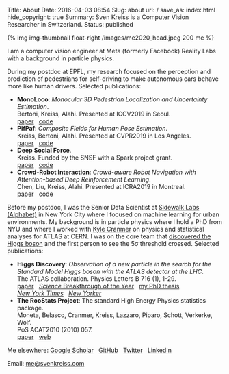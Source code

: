Title: About
Date: 2016-04-03 08:54
Slug: about
url: /
save_as: index.html
hide_copyright: true
Summary: Sven Kreiss is a Computer Vision Researcher in Switzerland.
Status: published


{% img img-thumbnail float-right /images/me2020_head.jpeg 200 me %}

I am a computer vision engineer at Meta (formerly Facebook) Reality Labs with a background in
particle physics.

During my postdoc at EPFL, my research focused on the perception and prediction
of pedestrians for self-driving
to make autonomous cars behave more like human drivers.
Selected publications:

* __MonoLoco__: _Monocular 3D Pedestrian Localization and Uncertainty Estimation_.<br />
  Bertoni, Kreiss, Alahi. Presented at ICCV2019 in Seoul.<br />
  <span style="white-space: nowrap">[<i class="fa fa-file"></i> paper](http://openaccess.thecvf.com/content_ICCV_2019/html/Bertoni_MonoLoco_Monocular_3D_Pedestrian_Localization_and_Uncertainty_Estimation_ICCV_2019_paper.html)</span>&nbsp;&nbsp;
  <span style="white-space: nowrap">[<i class="fa fa-github"></i> code](https://github.com/vita-epfl/monoloco)</span>
* __PifPaf__: _Composite Fields for Human Pose Estimation_.<br />
  Kreiss, Bertoni, Alahi. Presented at CVPR2019 in Los Angeles.<br />
  <span style="white-space: nowrap">[<i class="fa fa-file"></i> paper](http://openaccess.thecvf.com/content_CVPR_2019/html/Kreiss_PifPaf_Composite_Fields_for_Human_Pose_Estimation_CVPR_2019_paper.html)</span>&nbsp;&nbsp;
  <span style="white-space: nowrap">[<i class="fa fa-github"></i> code](https://github.com/openpifpaf/openpifpaf)</span>
* __Deep Social Force__.<br />
  Kreiss. Funded by the SNSF with a Spark project grant.<br />
  <span style="white-space: nowrap">[<i class="fa fa-file"></i> paper](https://arxiv.org/abs/2109.12081)</span>&nbsp;&nbsp;
  <span style="white-space: nowrap">[<i class="fa fa-github"></i> code](https://github.com/svenkreiss/socialforce)</span>
* __Crowd-Robot Interaction__: _Crowd-aware Robot Navigation with Attention-based Deep Reinforcement Learning_.<br />
  Chen, Liu, Kreiss, Alahi. Presented at ICRA2019 in Montreal.<br />
  <span style="white-space: nowrap">[<i class="fa fa-file"></i> paper](https://doi.org/10.1109/ICRA.2019.8794134)</span>&nbsp;&nbsp;
  <span style="white-space: nowrap">[<i class="fa fa-github"></i> code](https://github.com/vita-epfl/crowdnav)</span>

<!-- As the PI for an SNSF Spark Grant, I was investigating new ideas for the Social Force model
(presented at STRC2019 and hEART2019) and
human path prediction in the context of autonomous vehicles. -->


Before my postdoc, I was the Senior Data Scientist at
[Sidewalk Labs (Alphabet)](https://www.sidewalklabs.com) in New York City
where I focused on machine learning for urban environments. My background is in particle physics
where I hold a PhD from NYU and where I worked with
[Kyle Cranmer](http://theoryandpractice.org/) on physics and statistical
analyses for ATLAS at CERN. I was on the core team that
[discovered the Higgs boson](/blog/chasing-the-higgs-nyt/) and the first person to
see the 5σ threshold crossed. Selected publications:

* __Higgs Discovery__: _Observation of a new particle in the search for the Standard Model Higgs boson with the ATLAS detector at the LHC_.<br />
  The ATLAS collaboration. Physics Letters B 716 (1), 1-29.<br />
  <span style="white-space: nowrap">[<i class="fa fa-file"></i> paper](https://doi.org/10.1016/j.physletb.2012.08.020)</span>&nbsp;&nbsp;
  <span style="white-space: nowrap">[<i class="fa fa-file"></i> _Science_ Breakthrough of the Year](https://science.sciencemag.org/content/338/6114/1524)</span>&nbsp;&nbsp;
  <span style="white-space: nowrap">[<i class="fa fa-book"></i> my PhD thesis](/blog/phd-thesis/)</span><br />
  <span style="white-space: nowrap">[<i class="fa fa-newspaper-o"></i> _New York Times_](/blog/chasing-the-higgs-nyt/)</span>&nbsp;&nbsp;
  <span style="white-space: nowrap">[<i class="fa fa-newspaper-o"></i> _New Yorker_](/blog/nobel-prize-party-new-yorker/)</span>
* __The RooStats Project__: The standard High Energy Physics statistics package.<br />
  Moneta, Belasco, Cranmer, Kreiss, Lazzaro, Piparo, Schott, Verkerke, Wolf.<br />
  PoS ACAT2010 (2010) 057.<br />
  <span style="white-space: nowrap">[<i class="fa fa-file"></i> paper](https://arxiv.org/abs/1009.1003)</span>&nbsp;&nbsp;
  <span style="white-space: nowrap">[<i class="fa fa-github"></i> web](https://twiki.cern.ch/twiki/bin/view/RooStats/WebHome)</span>

Me elsewhere:
<span style="white-space: nowrap">[<i class="fa fa-graduation-cap"></i> Google Scholar](https://scholar.google.ch/citations?hl=en&user=SnjnSVEAAAAJ&view_op=list_works&sortby=pubdate)</span>&nbsp;&nbsp;
<span style="white-space: nowrap">[<i class="fa fa-github"></i> GitHub](https://github.com/svenkreiss/)</span>&nbsp;&nbsp;
<span style="white-space: nowrap">[<i class="fa fa-twitter"></i> Twitter](https://twitter.com/svenkreiss)</span>&nbsp;&nbsp;
<span style="white-space: nowrap">[<i class="fa fa-linkedin-square"></i> LinkedIn](https://www.linkedin.com/in/svenkreiss/)</span>
<br />
<!-- More: [projects](/projects.html)[blog](/blog/), [curriculum vitae](/files/cv.pdf) <br /> -->
Email: [me@svenkreiss.com](mailto:me@svenkreiss.com)
